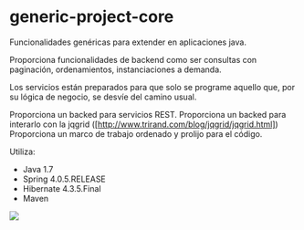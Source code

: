 # generic-project-core

Funcionalidades genéricas para extender en aplicaciones java. 

Proporciona funcionalidades de backend como ser consultas con paginación, ordenamientos, instanciaciones a demanda. 

Los servicios están preparados para que solo se programe aquello que, por su lógica de negocio, se desvíe del camino usual. 

Proporciona un backed para servicios REST. 
Proporciona un backed para interarlo con la jqgrid ([http://www.trirand.com/blog/jqgrid/jqgrid.html])
Proporciona un marco de trabajo ordenado y prolijo para el código.

Utiliza:
 - Java 1.7
 - Spring 4.0.5.RELEASE
 - Hibernate 4.3.5.Final
 - Maven
 
 
 
 [![](https://jitpack.io/v/acurci/jproject-core.svg)](https://jitpack.io/#acurci/jproject-core)